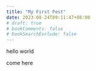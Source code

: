```yaml
---
title: "My First Post"
date: 2023-08-24T09:11:47+08:00
# draft: true
# bookComments: false
# bookSearchExclude: false
---
```


hello world

come here
